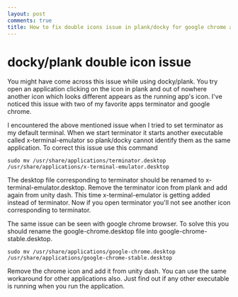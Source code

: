 ```yaml
---
layout: post
comments: true
title: How to fix double icons issue in plank/docky for google chrome and terminator
---
```


docky/plank double icon issue
=========================

You might have come across this issue while using docky/plank. You try open an application clicking on the icon in plank and out of nowhere another icon which looks different appears as the running app's icon. I've noticed this issue with two of my favorite apps terminator and google chrome.

I encountered the above mentioned issue when I tried to set terminator as my default terminal. When we start terminator it starts another executable called x-terminal-emulator so plank/docky cannot identify them as the same application. To correct this issue use this command

    sudo mv /usr/share/applications/terminator.desktop /usr/share/applications/x-terminal-emulator.desktop

The desktop file corresponding to terminator should be renamed to x-terminal-emulator.desktop. Remove the terminator icon from plank and add again from unity dash. This time x-terminal-emulator is getting added instead of terminator. Now if you open terminator you'll not see another icon corresponding to terminator.

The same issue can be seen with google chrome browser. To solve this you should rename the google-chrome.desktop file into google-chrome-stable.desktop.

    sudo mv /usr/share/applications/google-chrome.desktop /usr/share/applications/google-chrome-stable.desktop

Remove the chrome icon and add it from unity dash. You can use the same workaround for other applications also. Just find out if any other executable is running when you run the application.


